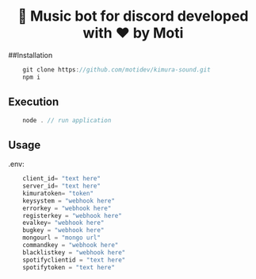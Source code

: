 <div align="center">
<h1> 🤖 Music bot for discord developed with ❤️ by Moti </h1>
</div>

##Installation
```js
    git clone https://github.com/motidev/kimura-sound.git
    npm i
```

## Execution

```js
    node . // run application
```

## Usage

.env:

```js
    client_id= "text here"
    server_id= "text here"
    kimuratoken= "token"
    keysystem = "webhook here"
    errorkey = "webhook here"
    registerkey = "webhook here"
    evalkey= "webhook here"
    bugkey = "webhook here"
    mongourl = "mongo url"
    commandkey = "webhook here"
    blacklistkey = "webhook here"
    spotifyclientid = "text here"
    spotifytoken = "text here"
```
